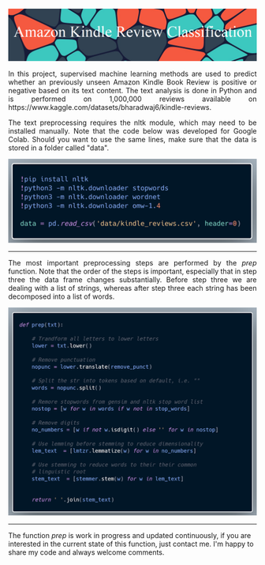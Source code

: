 ![](https://github.com/MarkMH/kindle_reviews/blob/a5c05a0a7d98148b6dbe609ac0fe02ac1437e821/images/banner_blanco.png)

<p align="justify" style="text-align:justify"> 
In this project, supervised machine learning methods are used to predict whether an previously unseen Amazon Kindle Book Review is positive or negative based on its text content. The text analysis is done in Python and is performed on 1,000,000 reviews available on https://www.kaggle.com/datasets/bharadwaj6/kindle-reviews.    
</p>


<p align="justify" style="text-align:justify"> 
The text preprocessing requires the nltk module, which may need to be installed manually. Note that the code below was developed for Google Colab. Should you want to use the same lines, make sure that the data is stored in a folder called "data".   
</p>

![](https://github.com/MarkMH/kindle_reviews/blob/a5c05a0a7d98148b6dbe609ac0fe02ac1437e821/images/carbon_load_data.png)

---

<p align="justify" style="text-align:justify"> 
The most important preprocessing steps are performed by the <i>prep</i> function. Note that the order of the steps is important, especially that in step three the data frame changes substantially. Before step three we are dealing with a list of strings, whereas after step three each string has been decomposed into a list of words. </p> 

![](https://github.com/MarkMH/kindle_reviews/blob/a5c05a0a7d98148b6dbe609ac0fe02ac1437e821/images/carbon_preprocessing.png)

---

The function <i>prep</i> is work in progress and updated continuously, if you are interested in the current state of this function, just contact me. I'm happy to share my code and always welcome comments.</p>
